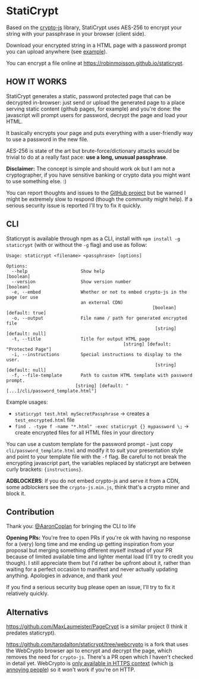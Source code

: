 # StatiCrypt

Based on the [crypto-js](https://github.com/brix/crypto-js) library, StatiCrypt uses AES-256 to encrypt your string with your passphrase in your browser (client side).

Download your encrypted string in a HTML page with a password prompt you can upload anywhere (see [example](https://robinmoisson.github.io/staticrypt/example.html)).

You can encrypt a file online at https://robinmoisson.github.io/staticrypt.

## HOW IT WORKS

StatiCrypt generates a static, password protected page that can be decrypted in-browser: just send or upload the generated page to a place serving static content (github pages, for example) and you're done: the javascript will prompt users for password, decrypt the page and load your HTML.

It basically encrypts your page and puts everything with a user-friendly way to use a password in the new file.

AES-256 is state of the art but brute-force/dictionary attacks would be trivial to do at a really fast pace: **use a long, unusual passphrase**.

**Disclaimer:** The concept is simple and should work ok but I am not a cryptographer, if you have sensitive banking or crypto data you might want to use something else. :)

You can report thoughts and issues to the [GitHub project](https://robinmoisson.github.io/staticrypt) but be warned I might be extremely slow to respond (though the community might help). If a serious security issue is reported I'll try to fix it quickly.

## CLI

Staticrypt is available through npm as a CLI, install with `npm install -g staticrypt` (with or without the `-g` flag) and use as follow:

    Usage: staticrypt <filename> <passphrase> [options]

    Options:
      --help                    Show help                                   [boolean]
      --version                 Show version number                         [boolean]
      -e, --embed               Whether or not to embed crypto-js in the page (or use 
                                an external CDN)
                                                           [boolean] [default: true]
      -o, --output              File name / path for generated encrypted file
                                                            [string] [default: null]
      -t, --title               Title for output HTML page
                                                [string] [default: "Protected Page"]
      -i, --instructions        Special instructions to display to the user.
                                                            [string] [default: null]
      -f, --file-template       Path to custom HTML template with password prompt.
                              [string] [default: "[...]/cli/password_template.html"]

Example usages:

- `staticrypt test.html mySecretPassphrase` -> creates a `test_encrypted.html` file
- `find . -type f -name "*.html" -exec staticrypt {} mypassword \;` -> create encrypted files for all HTML files in your directory

You can use a custom template for the password prompt - just copy `cli/password_template.html` and modify it to suit your presentation style and point to your template file with the `-f` flag. Be careful to not break the encrypting javascript part, the variables replaced by staticrypt are between curly brackets: `{instructions}`.

**ADBLOCKERS**: If you do not embed crypto-js and serve it from a CDN, some adblockers see the `crypto-js.min.js`, think that's a crypto miner and block it.

## Contribution

Thank you: [@AaronCoplan](https://github.com/AaronCoplan) for bringing the CLI to life

**Opening PRs:** You're free to open PRs if you're ok with having no response for a (very) long time and me ending up getting inspiration from your proposal but merging something different myself instead of your PR because of limited available time and lighter mental load (I'll try to credit you though). I still appreciate them but I'd rather be upfront about it, rather than waiting for a perfect occasion to manifest and never actually updating anything. Apologies in advance, and thank you!

If you find a serious security bug please open an issue, I'll try to fix it relatively quickly.

## Alternativs

https://github.com/MaxLaumeister/PageCrypt is a similar project (I think it predates staticrypt).

https://github.com/tarpdalton/staticrypt/tree/webcrypto is a fork that uses the WebCrypto browser api to encrypt and decrypt the page, which removes the need for `crypto-js`. There's a PR open which I haven't checked in detail yet. WebCrypto is [only available in HTTPS context](https://developer.mozilla.org/en-US/docs/Web/API/Web_Crypto_API) (which [is annoying people](https://github.com/w3c/webcrypto/issues/28)) so it won't work if you're on HTTP.

